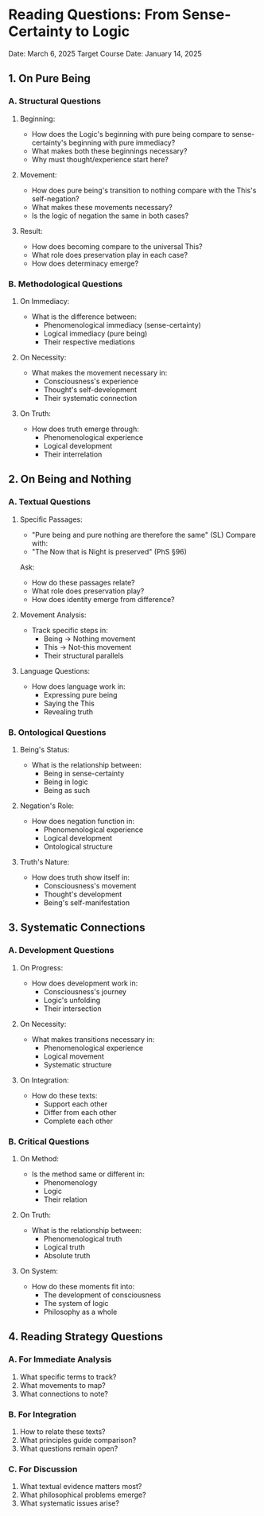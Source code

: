 # Reading Questions: From Sense-Certainty to Logic
Date: March 6, 2025
Target Course Date: January 14, 2025

## 1. On Pure Being

### A. Structural Questions
1. Beginning:
   - How does the Logic's beginning with pure being compare to sense-certainty's beginning with pure immediacy?
   - What makes both these beginnings necessary?
   - Why must thought/experience start here?

2. Movement:
   - How does pure being's transition to nothing compare with the This's self-negation?
   - What makes these movements necessary?
   - Is the logic of negation the same in both cases?

3. Result:
   - How does becoming compare to the universal This?
   - What role does preservation play in each case?
   - How does determinacy emerge?

### B. Methodological Questions
1. On Immediacy:
   - What is the difference between:
     * Phenomenological immediacy (sense-certainty)
     * Logical immediacy (pure being)
     * Their respective mediations

2. On Necessity:
   - What makes the movement necessary in:
     * Consciousness's experience
     * Thought's self-development
     * Their systematic connection

3. On Truth:
   - How does truth emerge through:
     * Phenomenological experience
     * Logical development
     * Their interrelation

## 2. On Being and Nothing

### A. Textual Questions
1. Specific Passages:
   - "Pure being and pure nothing are therefore the same" (SL)
   Compare with:
   - "The Now that is Night is preserved" (PhS §96)
   
   Ask:
   - How do these passages relate?
   - What role does preservation play?
   - How does identity emerge from difference?

2. Movement Analysis:
   - Track specific steps in:
     * Being → Nothing movement
     * This → Not-this movement
     * Their structural parallels

3. Language Questions:
   - How does language work in:
     * Expressing pure being
     * Saying the This
     * Revealing truth

### B. Ontological Questions
1. Being's Status:
   - What is the relationship between:
     * Being in sense-certainty
     * Being in logic
     * Being as such

2. Negation's Role:
   - How does negation function in:
     * Phenomenological experience
     * Logical development
     * Ontological structure

3. Truth's Nature:
   - How does truth show itself in:
     * Consciousness's movement
     * Thought's development
     * Being's self-manifestation

## 3. Systematic Connections

### A. Development Questions
1. On Progress:
   - How does development work in:
     * Consciousness's journey
     * Logic's unfolding
     * Their intersection

2. On Necessity:
   - What makes transitions necessary in:
     * Phenomenological experience
     * Logical movement
     * Systematic structure

3. On Integration:
   - How do these texts:
     * Support each other
     * Differ from each other
     * Complete each other

### B. Critical Questions
1. On Method:
   - Is the method same or different in:
     * Phenomenology
     * Logic
     * Their relation

2. On Truth:
   - What is the relationship between:
     * Phenomenological truth
     * Logical truth
     * Absolute truth

3. On System:
   - How do these moments fit into:
     * The development of consciousness
     * The system of logic
     * Philosophy as a whole

## 4. Reading Strategy Questions

### A. For Immediate Analysis
1. What specific terms to track?
2. What movements to map?
3. What connections to note?

### B. For Integration
1. How to relate these texts?
2. What principles guide comparison?
3. What questions remain open?

### C. For Discussion
1. What textual evidence matters most?
2. What philosophical problems emerge?
3. What systematic issues arise?